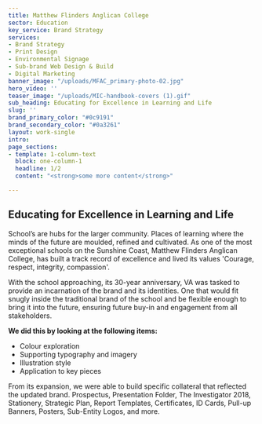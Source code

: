 ```yaml
---
title: Matthew Flinders Anglican College
sector: Education
key_service: Brand Strategy
services:
- Brand Strategy
- Print Design
- Environmental Signage
- Sub-brand Web Design & Build
- Digital Marketing
banner_image: "/uploads/MFAC_primary-photo-02.jpg"
hero_video: ''
teaser_image: "/uploads/MIC-handbook-covers (1).gif"
sub_heading: Educating for Excellence in Learning and Life
slug: ''
brand_primary_color: "#0c9191"
brand_secondary_color: "#0a3261"
layout: work-single
intro: 
page_sections:
- template: 1-column-text
  block: one-column-1
  headline: 1/2
  content: "<strong>some more content</strong>"

---
```

## **Educating for Excellence in Learning and Life**

School’s are hubs for the larger community. Places of learning where the minds of the future are moulded, refined and cultivated. As one of the most exceptional schools on the Sunshine Coast, Matthew Flinders Anglican College, has built a track record of excellence and lived its values 'Courage, respect, integrity, compassion'.

With the school approaching, its 30-year anniversary, VA was tasked to provide an incarnation of the brand and its identities. One that would fit snugly inside the traditional brand of the school and be flexible enough to bring it into the future, ensuring future buy-in and engagement from all stakeholders.

**We did this by looking at the following items:**

* Colour exploration
* Supporting typography and imagery
* Illustration style
* Application to key pieces

From its expansion, we were able to build specific collateral that reflected the updated brand. Prospectus, Presentation Folder, The Investigator 2018, Stationery, Strategic Plan, Report Templates, Certificates, ID Cards, Pull-up Banners, Posters, Sub-Entity Logos, and more.